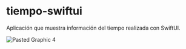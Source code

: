 # tiempo-swiftui
Aplicación que muestra información del tiempo realizada con SwiftUI. 

![Pasted Graphic 4](https://github.com/isthebetadev/tiempo-swiftui/assets/160135386/a05c19ca-f02e-448c-8c23-d05aa7205a1e)
